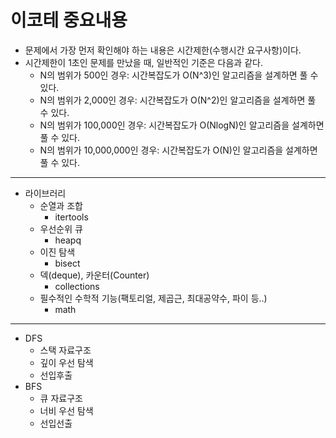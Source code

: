 # 이코테 중요내용

 - 문제에서 가장 먼저 확인해야 하는 내용은 시간제한(수행시간 요구사항)이다.
 - 시간제한이 1초인 문제를 만났을 때, 일반적인 기준은 다음과 같다.
   - N의 범위가 500인 경우: 시간복잡도가 O(N^3)인 알고리즘을 설계하면 풀 수 있다.
   - N의 범위가 2,000인 경우: 시간복잡도가 O(N^2)인 알고리즘을 설계하면 풀 수 있다.
   - N의 범위가 100,000인 경우: 시간복잡도가 O(NlogN)인 알고리즘을 설계하면 풀 수 있다.
   - N의 범위가 10,000,000인 경우: 시간복잡도가 O(N)인 알고리즘을 설계하면 풀 수 있다.
---
 - 라이브러리
   - 순열과 조합
     - itertools
   - 우선순위 큐
     - heapq
   - 이진 탐색
     - bisect
   - 덱(deque), 카운터(Counter)
     - collections
   - 필수적인 수학적 기능(팩토리얼, 제곱근, 최대공약수, 파이 등..)
     - math
---
 - DFS
   - 스택 자료구조
   - 깊이 우선 탐색
   - 선입후출
 - BFS
   - 큐 자료구조
   - 너비 우선 탐색
   - 선입선출